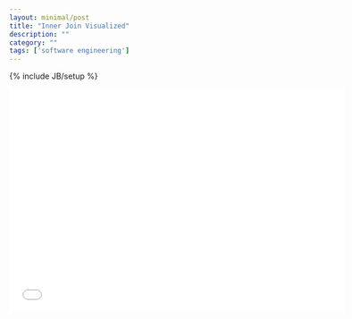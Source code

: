 ```yaml
---
layout: minimal/post
title: "Inner Join Visualized"
description: ""
category: ""
tags: ['software engineering']
---
```

{% include JB/setup %}
<iframe src='/assets/animations/DetailedInnerJoin.html' frameBorder='0' scrolling='no' width='600' height='400' style='margin:0;padding:0;'></iframe>
